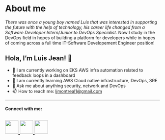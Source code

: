 # About me

*There was once a young boy named Luis that was interested in supporting the future with the help of technology, his career life changed from a Software Developer Intern/Junior to DevOps Specialist*. Now I study in the DevOps field in hopes of building a platform for developers while in hopes of coming across a full time IT-Software Developement Engineer position! 


## Hola, I’m Luis Jean! 👋

- 🔭 I am currently working on EKS AWS infra automation related to feedback loops in a dashboard
- 🌱 I am currently learning AWS Cloud native infrastructure, DevOps, SRE
- 💬 Ask me about anything security, network and DevOps
- 📫 How to reach me: ljmontreal1@gmail.com

---
#### Connect with me:


[<img src="https://user-images.githubusercontent.com/38962380/168151713-59971c5f-a0fa-4699-bdb2-ba5efc3f7f01.jpg" width="43">
](https://www.linkedin.com/in/luis-jean-01448a173/)  [<img src="https://user-images.githubusercontent.com/38962380/168152835-c81deb56-fb94-4e10-8ffd-d6361e61b9c1.png" width="43">
](https://www.Instagram.com/LuisRjean/)  [<img src="https://user-images.githubusercontent.com/38962380/168154797-fa12f72f-9a02-485a-81b7-7fe7a98be667.jpg" width="43">
](https://www.twitter.com/LuisRJean/) 
---



[1]: https://www.linkedin.com/in/luis-jean-01448a173
[2]: https://www.Instagram.com/LuisRjean
[3]: https://www.twitter.com/LuisRJean